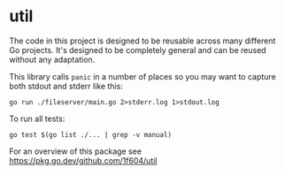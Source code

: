 # util

The code in this project is designed to be reusable across many different Go projects. It's designed to be completely general and can be reused without any adaptation.

This library calls `panic` in a number of places so you may want to capture both stdout and stderr like this:

```
go run ./fileserver/main.go 2>stderr.log 1>stdout.log
```

To run all tests:

```
go test $(go list ./... | grep -v manual)
```

For an overview of this package see https://pkg.go.dev/github.com/1f604/util
